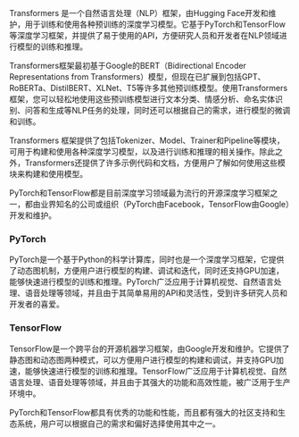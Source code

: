 Transformers 是一个自然语言处理（NLP）框架，由Hugging Face开发和维护，用于训练和使用各种预训练的深度学习模型。它基于PyTorch和TensorFlow等深度学习框架，并提供了易于使用的API，方便研究人员和开发者在NLP领域进行模型的训练和推理。

Transformers框架最初基于Google的BERT（Bidirectional Encoder Representations from Transformers）模型，但现在已扩展到包括GPT、RoBERTa、DistilBERT、XLNet、T5等许多其他预训练模型。使用Transformers框架，您可以轻松地使用这些预训练模型进行文本分类、情感分析、命名实体识别、问答和生成等NLP任务的处理，同时还可以根据自己的需求，进行模型的微调和训练。

Transformers 框架提供了包括Tokenizer、Model、Trainer和Pipeline等模块，可用于构建和使用各种深度学习模型，以及进行训练和推理的相关操作。除此之外，Transformers还提供了许多示例代码和文档，方便用户了解如何使用这些模块来构建和使用模型。

PyTorch和TensorFlow都是目前深度学习领域最为流行的开源深度学习框架之一，都由业界知名的公司或组织（PyTorch由Facebook，TensorFlow由Google）开发和维护。

### PyTorch
PyTorch是一个基于Python的科学计算库，同时也是一个深度学习框架，它提供了动态图机制，方便用户进行模型的构建、调试和迭代，同时还支持GPU加速，能够快速进行模型的训练和推理。PyTorch广泛应用于计算机视觉、自然语言处理、语音处理等领域，并且由于其简单易用的API和灵活性，受到许多研究人员和开发者的喜爱。

### TensorFlow
TensorFlow是一个跨平台的开源机器学习框架，由Google开发和维护。它提供了静态图和动态图两种模式，可以方便用户进行模型的构建和调试，并支持GPU加速，能够快速进行模型的训练和推理。TensorFlow广泛应用于计算机视觉、自然语言处理、语音处理等领域，并且由于其强大的功能和高效性能，被广泛用于生产环境中。

PyTorch和TensorFlow都具有优秀的功能和性能，而且都有强大的社区支持和生态系统，用户可以根据自己的需求和偏好选择使用其中之一。